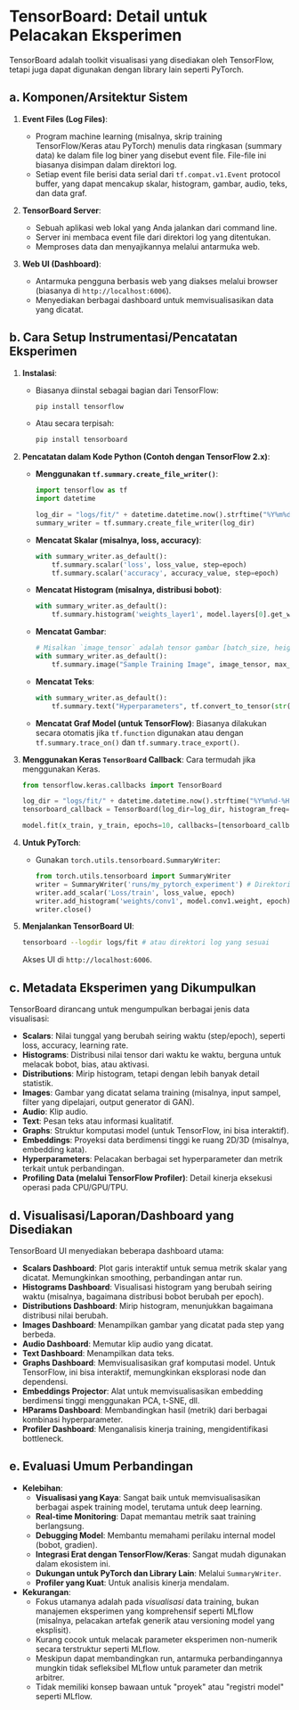 # TensorBoard: Detail untuk Pelacakan Eksperimen

TensorBoard adalah toolkit visualisasi yang disediakan oleh TensorFlow, tetapi juga dapat digunakan dengan library lain seperti PyTorch.

## a. Komponen/Arsitektur Sistem

1.  **Event Files (Log Files)**:
    *   Program machine learning (misalnya, skrip training TensorFlow/Keras atau PyTorch) menulis data ringkasan (summary data) ke dalam file log biner yang disebut event file. File-file ini biasanya disimpan dalam direktori log.
    *   Setiap event file berisi data serial dari `tf.compat.v1.Event` protocol buffer, yang dapat mencakup skalar, histogram, gambar, audio, teks, dan data graf.

2.  **TensorBoard Server**:
    *   Sebuah aplikasi web lokal yang Anda jalankan dari command line.
    *   Server ini membaca event file dari direktori log yang ditentukan.
    *   Memproses data dan menyajikannya melalui antarmuka web.

3.  **Web UI (Dashboard)**:
    *   Antarmuka pengguna berbasis web yang diakses melalui browser (biasanya di `http://localhost:6006`).
    *   Menyediakan berbagai dashboard untuk memvisualisasikan data yang dicatat.

## b. Cara Setup Instrumentasi/Pencatatan Eksperimen

1.  **Instalasi**:
    *   Biasanya diinstal sebagai bagian dari TensorFlow:
        ```bash
        pip install tensorflow
        ```
    *   Atau secara terpisah:
        ```bash
        pip install tensorboard
        ```

2.  **Pencatatan dalam Kode Python (Contoh dengan TensorFlow 2.x)**:
    *   **Menggunakan `tf.summary.create_file_writer()`**:
        ```python
        import tensorflow as tf
        import datetime

        log_dir = "logs/fit/" + datetime.datetime.now().strftime("%Y%m%d-%H%M%S")
        summary_writer = tf.summary.create_file_writer(log_dir)
        ```
    *   **Mencatat Skalar (misalnya, loss, accuracy)**:
        ```python
        with summary_writer.as_default():
            tf.summary.scalar('loss', loss_value, step=epoch)
            tf.summary.scalar('accuracy', accuracy_value, step=epoch)
        ```
    *   **Mencatat Histogram (misalnya, distribusi bobot)**:
        ```python
        with summary_writer.as_default():
            tf.summary.histogram('weights_layer1', model.layers[0].get_weights()[0], step=epoch)
        ```
    *   **Mencatat Gambar**:
        ```python
        # Misalkan `image_tensor` adalah tensor gambar [batch_size, height, width, channels]
        with summary_writer.as_default():
            tf.summary.image("Sample Training Image", image_tensor, max_outputs=3, step=epoch)
        ```
    *   **Mencatat Teks**:
        ```python
        with summary_writer.as_default():
            tf.summary.text("Hyperparameters", tf.convert_to_tensor(str(hyperparam_dict)), step=0)
        ```
    *   **Mencatat Graf Model (untuk TensorFlow)**:
        Biasanya dilakukan secara otomatis jika `tf.function` digunakan atau dengan `tf.summary.trace_on()` dan `tf.summary.trace_export()`.

3.  **Menggunakan Keras `TensorBoard` Callback**: Cara termudah jika menggunakan Keras.
    ```python
    from tensorflow.keras.callbacks import TensorBoard

    log_dir = "logs/fit/" + datetime.datetime.now().strftime("%Y%m%d-%H%M%S")
    tensorboard_callback = TensorBoard(log_dir=log_dir, histogram_freq=1) # histogram_freq=1 untuk mencatat histogram bobot setiap epoch

    model.fit(x_train, y_train, epochs=10, callbacks=[tensorboard_callback])
    ```

4.  **Untuk PyTorch**:
    *   Gunakan `torch.utils.tensorboard.SummaryWriter`:
        ```python
        from torch.utils.tensorboard import SummaryWriter
        writer = SummaryWriter('runs/my_pytorch_experiment') # Direktori log
        writer.add_scalar('Loss/train', loss_value, epoch)
        writer.add_histogram('weights/conv1', model.conv1.weight, epoch)
        writer.close()
        ```

5.  **Menjalankan TensorBoard UI**:
    ```bash
    tensorboard --logdir logs/fit # atau direktori log yang sesuai
    ```
    Akses UI di `http://localhost:6006`.

## c. Metadata Eksperimen yang Dikumpulkan

TensorBoard dirancang untuk mengumpulkan berbagai jenis data visualisasi:

*   **Scalars**: Nilai tunggal yang berubah seiring waktu (step/epoch), seperti loss, accuracy, learning rate.
*   **Histograms**: Distribusi nilai tensor dari waktu ke waktu, berguna untuk melacak bobot, bias, atau aktivasi.
*   **Distributions**: Mirip histogram, tetapi dengan lebih banyak detail statistik.
*   **Images**: Gambar yang dicatat selama training (misalnya, input sampel, filter yang dipelajari, output generator di GAN).
*   **Audio**: Klip audio.
*   **Text**: Pesan teks atau informasi kualitatif.
*   **Graphs**: Struktur komputasi model (untuk TensorFlow, ini bisa interaktif).
*   **Embeddings**: Proyeksi data berdimensi tinggi ke ruang 2D/3D (misalnya, embedding kata).
*   **Hyperparameters**: Pelacakan berbagai set hyperparameter dan metrik terkait untuk perbandingan.
*   **Profiling Data (melalui TensorFlow Profiler)**: Detail kinerja eksekusi operasi pada CPU/GPU/TPU.

## d. Visualisasi/Laporan/Dashboard yang Disediakan

TensorBoard UI menyediakan beberapa dashboard utama:

*   **Scalars Dashboard**: Plot garis interaktif untuk semua metrik skalar yang dicatat. Memungkinkan smoothing, perbandingan antar run.
*   **Histograms Dashboard**: Visualisasi histogram yang berubah seiring waktu (misalnya, bagaimana distribusi bobot berubah per epoch).
*   **Distributions Dashboard**: Mirip histogram, menunjukkan bagaimana distribusi nilai berubah.
*   **Images Dashboard**: Menampilkan gambar yang dicatat pada step yang berbeda.
*   **Audio Dashboard**: Memutar klip audio yang dicatat.
*   **Text Dashboard**: Menampilkan data teks.
*   **Graphs Dashboard**: Memvisualisasikan graf komputasi model. Untuk TensorFlow, ini bisa interaktif, memungkinkan eksplorasi node dan dependensi.
*   **Embeddings Projector**: Alat untuk memvisualisasikan embedding berdimensi tinggi menggunakan PCA, t-SNE, dll.
*   **HParams Dashboard**: Membandingkan hasil (metrik) dari berbagai kombinasi hyperparameter.
*   **Profiler Dashboard**: Menganalisis kinerja training, mengidentifikasi bottleneck.

## e. Evaluasi Umum Perbandingan

*   **Kelebihan**:
    *   **Visualisasi yang Kaya**: Sangat baik untuk memvisualisasikan berbagai aspek training model, terutama untuk deep learning.
    *   **Real-time Monitoring**: Dapat memantau metrik saat training berlangsung.
    *   **Debugging Model**: Membantu memahami perilaku internal model (bobot, gradien).
    *   **Integrasi Erat dengan TensorFlow/Keras**: Sangat mudah digunakan dalam ekosistem ini.
    *   **Dukungan untuk PyTorch dan Library Lain**: Melalui `SummaryWriter`.
    *   **Profiler yang Kuat**: Untuk analisis kinerja mendalam.
*   **Kekurangan**:
    *   Fokus utamanya adalah pada *visualisasi* data training, bukan manajemen eksperimen yang komprehensif seperti MLflow (misalnya, pelacakan artefak generik atau versioning model yang eksplisit).
    *   Kurang cocok untuk melacak parameter eksperimen non-numerik secara terstruktur seperti MLflow.
    *   Meskipun dapat membandingkan run, antarmuka perbandingannya mungkin tidak sefleksibel MLflow untuk parameter dan metrik arbitrer.
    *   Tidak memiliki konsep bawaan untuk "proyek" atau "registri model" seperti MLflow.